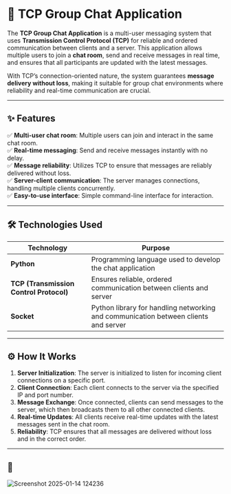# 💬 TCP Group Chat Application

The **TCP Group Chat Application** is a multi-user messaging system that uses **Transmission Control Protocol (TCP)** for reliable and ordered communication between clients and a server. This application allows multiple users to join a **chat room**, send and receive messages in real time, and ensures that all participants are updated with the latest messages.

With TCP’s connection-oriented nature, the system guarantees **message delivery without loss**, making it suitable for group chat environments where reliability and real-time communication are crucial.

---

## ✨ Features

✅ **Multi-user chat room**: Multiple users can join and interact in the same chat room.  
✅ **Real-time messaging**: Send and receive messages instantly with no delay.  
✅ **Message reliability**: Utilizes TCP to ensure that messages are reliably delivered without loss.  
✅ **Server-client communication**: The server manages connections, handling multiple clients concurrently.  
✅ **Easy-to-use interface**: Simple command-line interface for interaction.  

---

## 🛠️ Technologies Used

| Technology | Purpose |
|---|---|
| **Python** | Programming language used to develop the chat application |
| **TCP (Transmission Control Protocol)** | Ensures reliable, ordered communication between clients and server |
| **Socket** | Python library for handling networking and communication between clients and server |

---

## ⚙️ How It Works

1. **Server Initialization**: The server is initialized to listen for incoming client connections on a specific port.
2. **Client Connection**: Each client connects to the server via the specified IP and port number.
3. **Message Exchange**: Once connected, clients can send messages to the server, which then broadcasts them to all other connected clients.
4. **Real-time Updates**: All clients receive real-time updates with the latest messages sent in the chat room.
5. **Reliability**: TCP ensures that all messages are delivered without loss and in the correct order.

---





## 📸 



![Screenshot 2025-01-14 124236](https://github.com/user-attachments/assets/86c337b3-af46-4e35-a6df-51cc98fa22d7)
